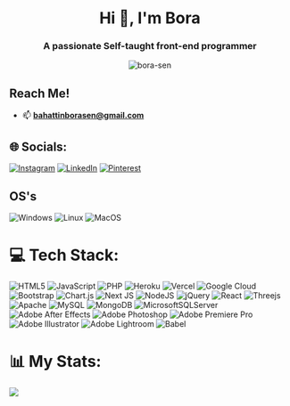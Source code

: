 <h1 align="center">Hi 👋, I'm Bora</h1>
<h3 align="center">A passionate Self-taught front-end programmer</h3>

<p align="center"> <img src="https://komarev.com/ghpvc/?username=bora-sen&label=Profile%20views&color=0e75b6&style=flat" alt="bora-sen" /> </p>

## Reach Me!
- 📫 **bahattinborasen@gmail.com**

## 🌐 Socials:
[![Instagram](https://img.shields.io/badge/Instagram-%23E4405F.svg?style=for-the-badge&?logo=Instagram&logoColor=white)](https://instagram.com/photobybora) [![LinkedIn](https://img.shields.io/badge/LinkedIn-%230077B5.svg?style=for-the-badge&?logo=linkedin&logoColor=white)](https://linkedin.com/in/bborasen) [![Pinterest](https://img.shields.io/badge/Pinterest-%23E60023.svg?style=for-the-badge&?logo=Pinterest&logoColor=white)](https://pinterest.com/seninsanbora) 

## OS's
![Windows](https://img.shields.io/badge/windows-%c3c3c3.svg?style=for-the-badge&logo=windows&logoColor=white)
![Linux](https://img.shields.io/badge/linux-%3434344.svg?style=for-the-badge&logo=linux&logoColor=white)
![MacOS](https://img.shields.io/badge/macOS-%f8f8f8f.svg?style=for-the-badge&logo=Apple&logoColor=white)

# 💻 Tech Stack:
![HTML5](https://img.shields.io/badge/html5-%23E34F26.svg?style=for-the-badge&logo=html5&logoColor=white) ![JavaScript](https://img.shields.io/badge/javascript-%23323330.svg?style=for-the-badge&logo=javascript&logoColor=%23F7DF1E) ![PHP](https://img.shields.io/badge/php-%23777BB4.svg?style=for-the-badge&logo=php&logoColor=white) ![Heroku](https://img.shields.io/badge/heroku-%23430098.svg?style=for-the-badge&logo=heroku&logoColor=white) ![Vercel](https://img.shields.io/badge/vercel-%23000000.svg?style=for-the-badge&logo=vercel&logoColor=white) ![Google Cloud](https://img.shields.io/badge/Google%20Cloud-%234285F4.svg?style=for-the-badge&logo=google-cloud&logoColor=white) ![Bootstrap](https://img.shields.io/badge/bootstrap-%23563D7C.svg?style=for-the-badge&logo=bootstrap&logoColor=white) ![Chart.js](https://img.shields.io/badge/chart.js-F5788D.svg?style=for-the-badge&logo=chart.js&logoColor=white) ![Next JS](https://img.shields.io/badge/Next-black?style=for-the-badge&logo=next.js&logoColor=white) ![NodeJS](https://img.shields.io/badge/node.js-6DA55F?style=for-the-badge&logo=node.js&logoColor=white) ![jQuery](https://img.shields.io/badge/jquery-%230769AD.svg?style=for-the-badge&logo=jquery&logoColor=white) ![React](https://img.shields.io/badge/react-%2320232a.svg?style=for-the-badge&logo=react&logoColor=%2361DAFB) ![Threejs](https://img.shields.io/badge/threejs-black?style=for-the-badge&logo=three.js&logoColor=white) ![Apache](https://img.shields.io/badge/apache-%23D42029.svg?style=for-the-badge&logo=apache&logoColor=white) ![MySQL](https://img.shields.io/badge/mysql-%2300f.svg?style=for-the-badge&logo=mysql&logoColor=white) ![MongoDB](https://img.shields.io/badge/MongoDB-%234ea94b.svg?style=for-the-badge&logo=mongodb&logoColor=white) ![MicrosoftSQLServer](https://img.shields.io/badge/Microsoft%20SQL%20Sever-CC2927?style=for-the-badge&logo=microsoft%20sql%20server&logoColor=white) ![Adobe After Effects](https://img.shields.io/badge/Adobe%20After%20Effects-9999FF.svg?style=for-the-badge&logo=Adobe%20After%20Effects&logoColor=white) ![Adobe Photoshop](https://img.shields.io/badge/adobephotoshop-%2331A8FF.svg?style=for-the-badge&logo=adobephotoshop&logoColor=white) ![Adobe Premiere Pro](https://img.shields.io/badge/Adobe%20Premiere%20Pro-9999FF.svg?style=for-the-badge&logo=Adobe%20Premiere%20Pro&logoColor=white) ![Adobe Illustrator](https://img.shields.io/badge/adobeillustrator-%23FF9A00.svg?style=for-the-badge&logo=adobeillustrator&logoColor=white) ![Adobe Lightroom](https://img.shields.io/badge/Adobe%20Lightroom-31A8FF.svg?style=for-the-badge&logo=Adobe%20Lightroom&logoColor=white) ![Babel](https://img.shields.io/badge/Babel-F9DC3e?style=for-the-badge&logo=babel&logoColor=black)
# 📊 My Stats:
![](https://github-readme-stats.vercel.app/api/top-langs/?username=bora-sen&theme=dark&hide_border=true&include_all_commits=true&count_private=false&layout=compact)

